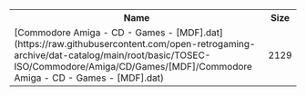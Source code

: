 <table>
<tr><th>Name</th><th>Size</th></tr>
<tr><td>
[Commodore Amiga - CD - Games - [MDF].dat](https://raw.githubusercontent.com/open-retrogaming-archive/dat-catalog/main/root/basic/TOSEC-ISO/Commodore/Amiga/CD/Games/[MDF]/Commodore Amiga - CD - Games - [MDF].dat)
</td><td>2129</td></tr>
</table>
